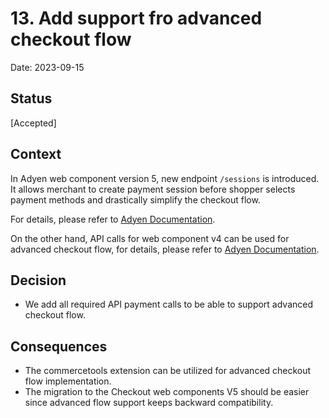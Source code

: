 # 13. Add support fro advanced checkout flow

Date: 2023-09-15

## Status

[Accepted]

## Context

In Adyen web component version 5, new endpoint `/sessions` is introduced. It allows merchant to create payment session
before shopper selects payment methods and drastically simplify the checkout flow.

For details, please refer to [Adyen Documentation](https://docs.adyen.com/online-payments/web-components).

On the other hand, API calls for web component v4 can be used for advanced checkout flow, for details,
please refer to [Adyen Documentation](https://docs.adyen.com/online-payments/build-your-integration/additional-use-cases/advanced-flow-integration/?platform=Web&integration=Components&version=5.39.1).

## Decision

- We add all required API payment calls to be able to support advanced checkout flow.    

## Consequences
- The commercetools extension can be utilized for advanced checkout flow implementation.
- The migration to the Checkout web components V5 should be easier since advanced flow support keeps backward compatibility.
